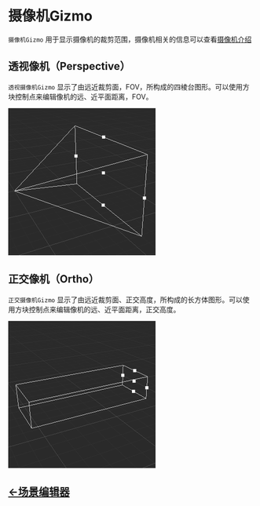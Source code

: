 # 摄像机Gizmo
`摄像机Gizmo` 用于显示摄像机的裁剪范围，摄像机相关的信息可以查看[摄像机介绍](../../concepts/scene/camera.md)

## 透视像机（Perspective）
`透视摄像机Gizmo` 显示了由远近裁剪面，FOV，所构成的四棱台图形。可以使用方块控制点来编辑像机的远、近平面距离，FOV。

![camera perspective gizmo](images/camera-perspective-gizmo.png)

## 正交像机（Ortho）
`正交摄像机Gizmo` 显示了由远近裁剪面、正交高度，所构成的长方体图形。可以使用方块控制点来编辑像机的远、近平面距离，正交高度。

![camera ortho gizmo](images/camera-ortho-gizmo.png)

## [<-场景编辑器](index.md)